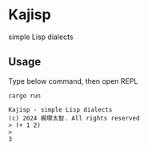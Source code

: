 # Kajisp
simple Lisp dialects 

## Usage
Type below command, then open REPL
```
cargo run
```
```
Kajisp - simple Lisp dialects
(c) 2024 梶塚太智. All rights reserved
> (+ 1 2)
>
3
```

